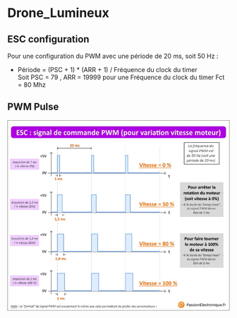 # Drone_Lumineux

## ESC configuration

Pour une configuration du PWM avec une période de 20 ms, soit 50 Hz :

- Période = (PSC + 1) * (ARR + 1) / Fréquence du clock du timer  
Soit PSC = 79 , ARR = 19999 pour une Fréquence du clock du timer Fct = 80 Mhz

## PWM Pulse

![Hook](img\esc-signal-pwm-impulsion.png)



